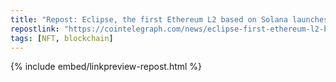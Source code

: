 ```yaml
---
title: "Repost: Eclipse, the first Ethereum L2 based on Solana launches mainnet"
repostlink: "https://cointelegraph.com/news/eclipse-first-ethereum-l2-based-solana-launches-mainnet"
tags: [NFT, blockchain]
---
```


{% include embed/linkpreview-repost.html %}
